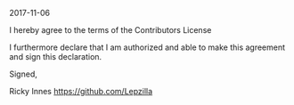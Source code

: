 2017-11-06

I hereby agree to the terms of the Contributors License

I furthermore declare that I am authorized and able to make this
agreement and sign this declaration.

Signed,

Ricky Innes
https://github.com/Lepzilla
